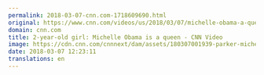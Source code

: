 ```yaml
---
permalink: 2018-03-07-cnn.com-1718609690.html
original: https://www.cnn.com/videos/us/2018/03/07/michelle-obama-a-queen-parker-curry-ctn-sot.cnn
domain: cnn.com
title: 2-year-old girl: Michelle Obama is a queen - CNN Video
image: https://cdn.cnn.com/cnnnext/dam/assets/180307001939-parker-michelle-obama-super-tease.jpg
date: 2018-03-07 12:23:11
translations: en
---
```


